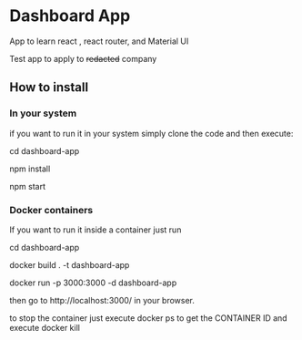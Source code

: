 # Dashboard App

App to learn react , react router, and Material UI

Test app to apply to ~~redacted~~ company 

## How to install 

### In your system

if you want to run it in your system simply clone the code and  then  execute: 

cd dashboard-app

npm install

npm start 

### Docker containers

If you want to run it inside a container just run 

cd dashboard-app

docker build . -t dashboard-app

docker run -p 3000:3000 -d dashboard-app

then go to http://localhost:3000/ in your browser.

to stop the container just execute docker ps to get the CONTAINER ID 
and execute docker kill <container-id>
